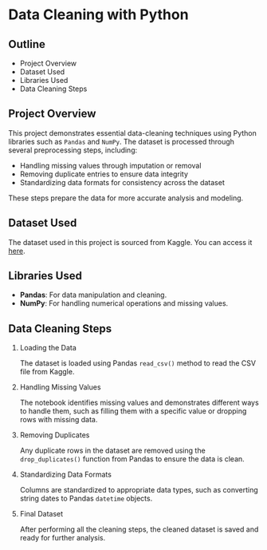 # Data Cleaning with Python



## Outline

- Project Overview
- Dataset Used
- Libraries Used
- Data Cleaning Steps



## Project Overview
This project demonstrates essential data-cleaning techniques using Python libraries such as `Pandas` and `NumPy`. The dataset is processed through several preprocessing steps, including:

- Handling missing values through imputation or removal
- Removing duplicate entries to ensure data integrity
- Standardizing data formats for consistency across the dataset

These steps prepare the data for more accurate analysis and modeling.



## Dataset Used
The dataset used in this project is sourced from Kaggle. You can access it [here]().

## Libraries Used
- **Pandas**: For data manipulation and cleaning.
- **NumPy**: For handling numerical operations and missing values.


## Data Cleaning Steps
1. Loading the Data

    The dataset is loaded using Pandas `read_csv()` method to read the CSV file from Kaggle.

2. Handling Missing Values

    The notebook identifies missing values and demonstrates different ways to handle them, such as filling them with a specific value or dropping rows with missing data.

3. Removing Duplicates

    Any duplicate rows in the dataset are removed using the `drop_duplicates()` function from Pandas to ensure the data is clean.

4. Standardizing Data Formats

    Columns are standardized to appropriate data types, such as converting string dates to Pandas `datetime` objects.

5. Final Dataset

    After performing all the cleaning steps, the cleaned dataset is saved and ready for further analysis.



